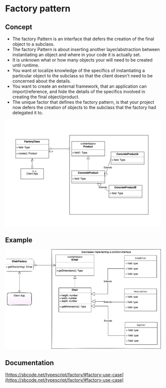 # Factory pattern

## Concept

- The factory Pattern is an interface that defers the creation of the final object to a subclass.
- The factory Pattern is about inserting another layer/abstraction between instantiating an object and where in your code it is actually set.
- It is unknown what or how many objects your will need to be created until runtime.
- You want ot localize knowledge of the specifics of instantiating a particular object to the subclass so that the client doesn't need to be concerned about the details.
- You want to create an external framework, that an application can import/reference, and hide the details of the specifics involved in creating the final object/product.
- The unique factor that defines the factory pattern, is that your project now defers the creation of objects to the subclass that the factory had delegated it to.

![factory](factory-concept.png)

## Example

![factory example](example/factory-example.png)

## Documentation

[https://sbcode.net/typescript/factory/#factory-use-case](https://sbcode.net/typescript/factory/#factory-use-case)
